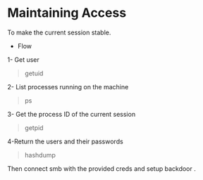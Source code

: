 
# Maintaining Access 

To make the current session stable.

* Flow

1- Get user

> getuid

2- List processes running on the machine

> ps

3- Get the process ID of the current session

> getpid

4-Return the users and their passwords

> hashdump

Then connect smb with the provided creds and setup backdoor .
